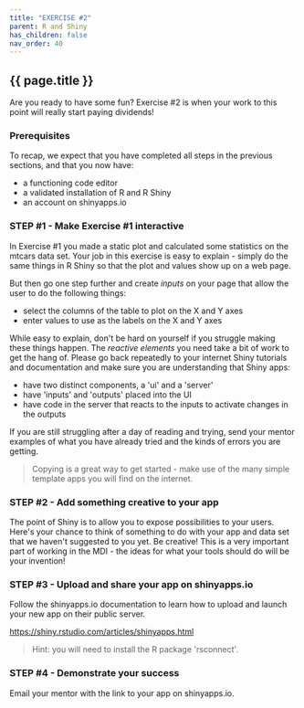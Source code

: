 ```yaml
---
title: "EXERCISE #2"
parent: R and Shiny
has_children: false
nav_order: 40
---
```


## {{ page.title }}

Are you ready to have some fun? Exercise #2 is when your work to this point 
will really start paying dividends!

### Prerequisites

To recap, we expect that you have completed all steps
in the previous sections, and that you now have:

- a functioning code editor
- a validated installation of R and R Shiny
- an account on shinyapps.io

### STEP #1 - Make Exercise #1 interactive

In Exercise #1 you made a static plot and calculated some statistics on the mtcars data set. 
Your job in this exercise is easy to explain - simply do the same things in 
R Shiny so that the plot and values show up on a web page.

But then go one step further and create _inputs_ on your page that allow the user to do the following things:

- select the columns of the table to plot on the X and Y axes
- enter values to use as the labels on the X and Y axes

While easy to explain, don't be hard on yourself if you struggle making these things happen. 
The _reactive elements_ you need take a bit of work to get the hang of. 
Please go back repeatedly to your internet Shiny tutorials and documentation and 
make sure you are understanding that Shiny apps:

- have two distinct components, a 'ui' and a 'server'
- have 'inputs' and 'outputs' placed into the UI
- have code in the server that reacts to the inputs to activate changes in the outputs

If you are still struggling after a day of reading and trying, send your mentor examples 
of what you have already tried and the kinds of errors you are getting.

> Copying is a great way to get started - make use of the many simple template apps you 
> will find on the internet.

### STEP #2 - Add something creative to your app

The point of Shiny is to allow you to expose possibilities to your users. 
Here's your chance to think of something to do with your app and data set that we 
haven't suggested to you yet. Be creative! This is a very important part of working in the MDI - 
the ideas for what your tools should do will be your invention!

### STEP #3 - Upload and share your app on shinyapps.io

Follow the shinyapps.io documentation to learn how to upload and launch your new app on their public server.

<https://shiny.rstudio.com/articles/shinyapps.html>

> Hint: you will need to install the R package 'rsconnect'.

### STEP #4 - Demonstrate your success

Email your mentor with the link to your app on shinyapps.io.
